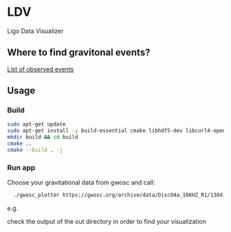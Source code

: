 
# LDV

Ligo Data Visualizer


## Where to find gravitonal events?

[List of observed events](https://gwosc.org/eventapi/html/allevents/)


## Usage

### Build
```bash
sudo apt-get update
sudo apt-get install -y build-essential cmake libhdf5-dev libcurl4-openssl-dev
mkdir build && cd build
cmake ..
cmake --build . -j
```


### Run app
Choose your gravitational data from gwosc and call:

```bash
  ./gwosc_plotter https://gwosc.org/archive/data/DiscO4a_16KHZ_R1/1384120320/H-H1_GWOSC_DiscO4a_16KHZ_R1-1384779776-4096.hdf5
```




e.g.

check the output of the out directory in order to find your visualization


